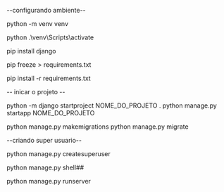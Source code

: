 --configurando ambiente--

python -m venv venv

python .\venv\Scripts\activate

pip install django

pip freeze > requirements.txt

pip install -r requirements.txt

-- inicar o projeto -- 

python -m django startproject NOME_DO_PROJETO .
python manage.py startapp NOME_DO_PROJETO

python manage.py makemigrations
python manage.py migrate

--criando super usuario--

python manage.py createsuperuser

python manage.py shell##

python manage.py runserver
